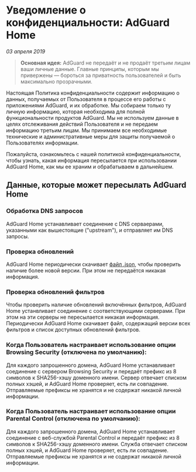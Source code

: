 # Уведомление о конфиденциальности: AdGuard Home
*03 апреля 2019*
> **Основная идея:** AdGuard не передаёт и не продаёт третьим лицам ваши личные данные. Главные принципы, которым мы привержены — бороться за приватность пользователей и быть максимально прозрачными.

Настоящая Политика конфиденциальности содержит информацию о данных, получаемых от Пользователя в процессе его работы с приложениями AdGuard, и их обработке. Мы собираем только ту личную информацию, которая необходима для полной функциональности продуктов AdGuard. Мы не используем данные в целях отслеживания действий Пользователя и не передаем информацию третьим лицам. Мы принимаем все необходимые технические и административные меры для защиты получаемой о Пользователях информации.

Пожалуйста, ознакомьтесь с нашей политикой конфиденциальности, чтобы узнать, какая информация пересылается при использовании AdGuard Home, как мы ее храним и обрабатываем в дальнейшем.

## Данные, которые может пересылать AdGuard Home

### Обработка DNS запросов

AdGuard Home устанавливает соединение с DNS серваерами, указанными как вышестоящие ("upstream"), и отправляет им DNS запросы.

### Проверка обновлений

AdGuard Home периодически скачивает [файл .json](https://github.com/AdguardTeam/AdGuardHome/blob/master/version.json), чтобы проверить наличие более новой версии. При этом не передаётся никакая информация.

### Проверка обновлений фильтров

Чтобы проверить наличие обновлений включённых фильтров, AdGuard Home устанвливает соединение с соответствующими серверами. При этом на эти серверы не пересылается никакая информация. Периодически AdGuard Home скачивает файл, содержащий версии всех фильтров и список доступных обновлений фильтров.

### Когда Пользователь настраивает использование опции Browsing Security (отключена по умолчанию):

Для каждого запрошенного домена, AdGuard Home устанавливает соединение с сервером Browsing Security и передаёт префикс из 8 символов к SHA256-хэшу доменного имени. Сервер отвечает списком полных хэшей, и AdGuard Home проверяет, есть ли совпадение. Отправляемые префиксы не хранятся и не содержат никакой личной информации.

### Когда Пользователь настраивает использование опции Parental Control (отключена по умолчанию):

Для каждого запрошенного домена, AdGuard Home устанавливает соединение с веб-службой Parental Control и передаёт префикс из 8 символов к SHA256-хэшу доменного имени. Служба отвечает списком полных хэшей, и AdGuard Home проверяет, есть ли совпадение. Отправляемые префиксы не хранятся и не содержат никакой личной информации.